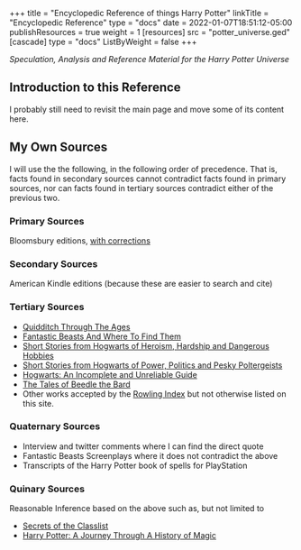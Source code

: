 +++
title = "Encyclopedic Reference of things Harry Potter"
linkTitle = "Encyclopedic Reference"
type = "docs"
date = 2022-01-07T18:51:12-05:00
publishResources = true
weight = 1
[resources]
  src = "potter_universe.ged"
[cascade]
  type = "docs"
  ListByWeight = false
+++

*Speculation, Analysis and Reference Material for the Harry Potter Universe*

## Introduction to this Reference

I probably still need to revisit the main page and move some of its content here. 

## My Own Sources

I will use the the following, in the following order of precedence.  That is, facts found in secondary sources cannot contradict facts found in primary sources, nor can facts found in tertiary sources contradict either of the previous two. 

### Primary Sources 
Bloomsbury editions, [with corrections][]

[with corrections]: <https://www.hp-lexicon.org/differences-changes-text/>

### Secondary Sources
American Kindle editions (because these are easier to search and cite)

### Tertiary Sources
* [Quidditch Through The Ages](https://www.goodreads.com/book/show/111450.Quidditch_Through_the_Ages)
* [Fantastic Beasts And Where To Find Them](https://www.goodreads.com/book/show/41899.Fantastic_Beasts_and_Where_to_Find_Them)
* [Short Stories from Hogwarts of Heroism, Hardship and Dangerous Hobbies](https://www.goodreads.com/book/show/31538635-short-stories-from-hogwarts-of-heroism-hardship-and-dangerous-hobbies)
* [Short Stories from Hogwarts of Power, Politics and Pesky Poltergeists](https://www.goodreads.com/book/show/31538614-short-stories-from-hogwarts-of-power-politics-and-pesky-poltergeists)
* [Hogwarts: An Incomplete and Unreliable Guide](https://www.goodreads.com/book/show/31538647-hogwarts)
* [The Tales of Beedle the Bard](https://www.goodreads.com/book/show/3950967-the-tales-of-beedle-the-bard)
* Other works accepted by the [Rowling Index](https://www.rowlingindex.org/) but
  not otherwise listed on this site.

### Quaternary Sources
* Interview and twitter comments where I can find the direct quote
* Fantastic Beasts Screenplays where it does not contradict the above
* Transcripts of the Harry Potter book of spells for PlayStation

### Quinary Sources
Reasonable Inference based on the above such as, but not limited to
* [Secrets of the Classlist](https://www.goodreads.com/book/show/25464490-secrets-of-the-classlist)
* [Harry Potter: A Journey Through A History of Magic](https://www.goodreads.com/book/show/36068753-harry-potter)

